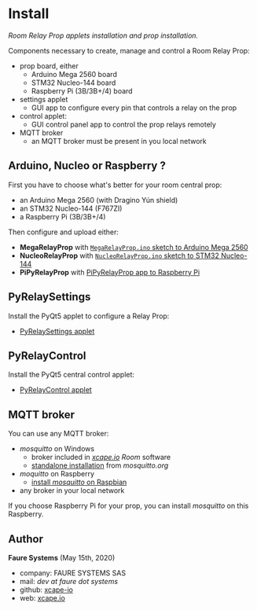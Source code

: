 ﻿# Install
*Room Relay Prop applets installation and prop installation.*

Components necessary to create, manage and control a Room Relay Prop:

* prop board, either
    - Arduino Mega 2560 board
    - STM32 Nucleo-144 board
    - Raspberry Pi (3B/3B+/4) board
* settings applet
    - GUI app to configure every pin that controls a relay on the prop
* control applet:
    - GUI control panel app to control the prop relays remotely 
* MQTT broker
    - an MQTT broker must be present in you local network
    

## Arduino, Nucleo or Raspberry ?
First you have to choose what's better for your room central prop:

* an Arduino Mega 2560 (with Dragino Yún shield)
* an STM32 Nucleo-144 (F767ZI)
* a Raspberry Pi (3B/3B+/4)

Then configure and upload either:

* **MegaRelayProp** with [`MegaRelayProp.ino` sketch to Arduino Mega 2560](https://github.com/xcape-io/RelayProp/tree/master/MegaRelayProp#megarelkayprop)
* **NucleoRelayProp** with [`NucleoRelayProp.ino` sketch to STM32 Nucleo-144](https://github.com/xcape-io/RelayProp/tree/master/NucleoRelayProp#nucleorelayprop)
* **PiPyRelayProp** with [PiPyRelayProp app to Raspberry Pi](https://github.com/xcape-io/RelayProp/tree/master/PiPyRelayProp#pipyrelayprop)


## PyRelaySettings
Install the PyQt5 applet to configure a Relay Prop:

* [PyRelaySettings applet](https://github.com/xcape-io/RelayProp/tree/master/PyRelaySettings#pycentralsettings)



## PyRelayControl
Install the PyQt5 central control applet:

* [PyRelayControl applet](https://github.com/xcape-io/RelayProp/tree/master/PyRelayControl#pycentralcontrol)


## MQTT broker
You can use any MQTT broker:

* *mosquitto* on Windows
    - broker included in *<a href="https://xcape.io/" target="_blank">xcape.io</a> Room* software
    - <a href="https://mosquitto.org/download/" target="_blank">standalone installation</a> from *mosquitto.org*
* *moquitto* on Raspberry
    - <a href="https://github.com/xcape-io/PyProps/blob/master/RASPBERRY_PI_PROPS.md#5-install-mosquitto-broker" target="_blank">install *mosquitto* on Raspbian</a>
* any broker in your local network

If you choose Raspberry Pi for your prop, you can install *mosquitto* on this Raspberry.


## Author

**Faure Systems** (May 15th, 2020)
* company: FAURE SYSTEMS SAS
* mail: *dev at faure dot systems*
* github: <a href="https://github.com/xcape-io?tab=repositories" target="_blank">xcape-io</a>
* web: <a href="https://xcape.io/" target="_blank">xcape.io</a>